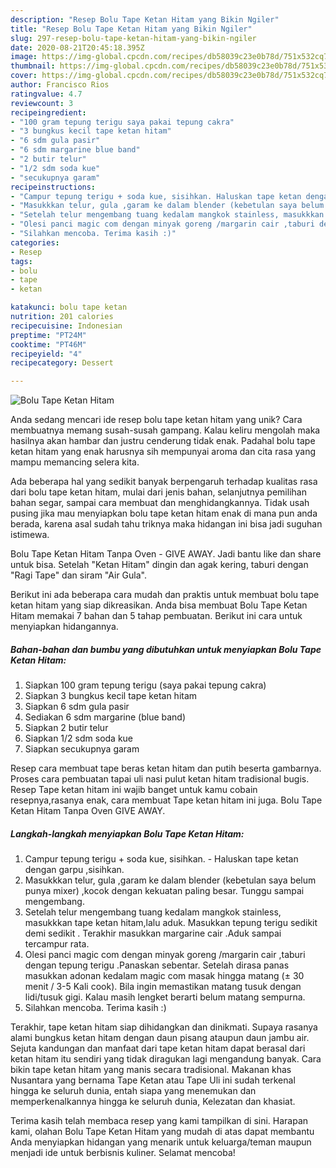 ```yaml
---
description: "Resep Bolu Tape Ketan Hitam yang Bikin Ngiler"
title: "Resep Bolu Tape Ketan Hitam yang Bikin Ngiler"
slug: 297-resep-bolu-tape-ketan-hitam-yang-bikin-ngiler
date: 2020-08-21T20:45:18.395Z
image: https://img-global.cpcdn.com/recipes/db58039c23e0b78d/751x532cq70/bolu-tape-ketan-hitam-foto-resep-utama.jpg
thumbnail: https://img-global.cpcdn.com/recipes/db58039c23e0b78d/751x532cq70/bolu-tape-ketan-hitam-foto-resep-utama.jpg
cover: https://img-global.cpcdn.com/recipes/db58039c23e0b78d/751x532cq70/bolu-tape-ketan-hitam-foto-resep-utama.jpg
author: Francisco Rios
ratingvalue: 4.7
reviewcount: 3
recipeingredient:
- "100 gram tepung terigu saya pakai tepung cakra"
- "3 bungkus kecil tape ketan hitam"
- "6 sdm gula pasir"
- "6 sdm margarine blue band"
- "2 butir telur"
- "1/2 sdm soda kue"
- "secukupnya garam"
recipeinstructions:
- "Campur tepung terigu + soda kue, sisihkan. Haluskan tape ketan dengan garpu ,sisihkan."
- "Masukkkan telur, gula ,garam ke dalam blender (kebetulan saya belum punya mixer) ,kocok dengan kekuatan paling besar. Tunggu sampai mengembang."
- "Setelah telur mengembang tuang kedalam mangkok stainless, masukkkan tape ketan hitam,lalu aduk. Masukkan tepung terigu sedikit demi sedikit . Terakhir masukkan margarine cair .Aduk sampai tercampur rata."
- "Olesi panci magic com dengan minyak goreng /margarin cair ,taburi dengan tepung terigu .Panaskan sebentar. Setelah dirasa panas masukkan adonan kedalam magic com masak hingga matang (± 30 menit / 3-5 Kali cook). Bila ingin memastikan matang tusuk dengan lidi/tusuk gigi. Kalau masih lengket berarti belum matang sempurna."
- "Silahkan mencoba. Terima kasih :)"
categories:
- Resep
tags:
- bolu
- tape
- ketan

katakunci: bolu tape ketan 
nutrition: 201 calories
recipecuisine: Indonesian
preptime: "PT24M"
cooktime: "PT46M"
recipeyield: "4"
recipecategory: Dessert

---
```



![Bolu Tape Ketan Hitam](https://img-global.cpcdn.com/recipes/db58039c23e0b78d/751x532cq70/bolu-tape-ketan-hitam-foto-resep-utama.jpg)

Anda sedang mencari ide resep bolu tape ketan hitam yang unik? Cara membuatnya memang susah-susah gampang. Kalau keliru mengolah maka hasilnya akan hambar dan justru cenderung tidak enak. Padahal bolu tape ketan hitam yang enak harusnya sih mempunyai aroma dan cita rasa yang mampu memancing selera kita.

Ada beberapa hal yang sedikit banyak berpengaruh terhadap kualitas rasa dari bolu tape ketan hitam, mulai dari jenis bahan, selanjutnya pemilihan bahan segar, sampai cara membuat dan menghidangkannya. Tidak usah pusing jika mau menyiapkan bolu tape ketan hitam enak di mana pun anda berada, karena asal sudah tahu triknya maka hidangan ini bisa jadi suguhan istimewa.

Bolu Tape Ketan Hitam Tanpa Oven - GIVE AWAY. Jadi bantu like dan share untuk bisa. Setelah &#34;Ketan Hitam&#34; dingin dan agak kering, taburi dengan &#34;Ragi Tape&#34; dan siram &#34;Air Gula&#34;.


Berikut ini ada beberapa cara mudah dan praktis untuk membuat bolu tape ketan hitam yang siap dikreasikan. Anda bisa membuat Bolu Tape Ketan Hitam memakai 7 bahan dan 5 tahap pembuatan. Berikut ini cara untuk menyiapkan hidangannya.

<!--inarticleads1-->

##### Bahan-bahan dan bumbu yang dibutuhkan untuk menyiapkan Bolu Tape Ketan Hitam:

1. Siapkan 100 gram tepung terigu (saya pakai tepung cakra)
1. Siapkan 3 bungkus kecil tape ketan hitam
1. Siapkan 6 sdm gula pasir
1. Sediakan 6 sdm margarine (blue band)
1. Siapkan 2 butir telur
1. Siapkan 1/2 sdm soda kue
1. Siapkan secukupnya garam


Resep cara membuat tape beras ketan hitam dan putih beserta gambarnya. Proses cara pembuatan tapai uli nasi pulut ketan hitam tradisional bugis. Resep Tape ketan hitam ini wajib banget untuk kamu cobain resepnya,rasanya enak, cara membuat Tape ketan hitam ini juga. Bolu Tape Ketan Hitam Tanpa Oven GIVE AWAY. 

<!--inarticleads2-->

##### Langkah-langkah menyiapkan Bolu Tape Ketan Hitam:

1. Campur tepung terigu + soda kue, sisihkan. - Haluskan tape ketan dengan garpu ,sisihkan.
1. Masukkkan telur, gula ,garam ke dalam blender (kebetulan saya belum punya mixer) ,kocok dengan kekuatan paling besar. Tunggu sampai mengembang.
1. Setelah telur mengembang tuang kedalam mangkok stainless, masukkkan tape ketan hitam,lalu aduk. Masukkan tepung terigu sedikit demi sedikit . Terakhir masukkan margarine cair .Aduk sampai tercampur rata.
1. Olesi panci magic com dengan minyak goreng /margarin cair ,taburi dengan tepung terigu .Panaskan sebentar. Setelah dirasa panas masukkan adonan kedalam magic com masak hingga matang (± 30 menit / 3-5 Kali cook). Bila ingin memastikan matang tusuk dengan lidi/tusuk gigi. Kalau masih lengket berarti belum matang sempurna.
1. Silahkan mencoba. Terima kasih :)


Terakhir, tape ketan hitam siap dihidangkan dan dinikmati. Supaya rasanya alami bungkus ketan hitam dengan daun pisang ataupun daun jambu air. Sejuta kandungan dan manfaat dari tape ketan hitam dapat berasal dari ketan hitam itu sendiri yang tidak diragukan lagi mengandung banyak. Cara bikin tape ketan hitam yang manis secara tradisional. Makanan khas Nusantara yang bernama Tape Ketan atau Tape Uli ini sudah terkenal hingga ke seluruh dunia, entah siapa yang menemukan dan memperkenalkannya hingga ke seluruh dunia, Kelezatan dan khasiat. 

Terima kasih telah membaca resep yang kami tampilkan di sini. Harapan kami, olahan Bolu Tape Ketan Hitam yang mudah di atas dapat membantu Anda menyiapkan hidangan yang menarik untuk keluarga/teman maupun menjadi ide untuk berbisnis kuliner. Selamat mencoba!
